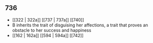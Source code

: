 ## 736
- [[322 | 322a]] [[737 | 737a]] [[740]] 
- B inherits the trait of disguising her affections, a trait that proves an obstacle to her success and happiness
- [[162 | 162a]] [[594 | 594a]] [[742]] 

